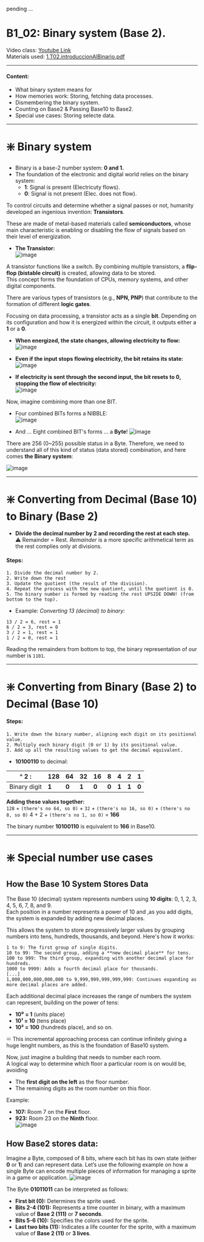 pending ...  

# B1_02: Binary system (Base 2).
Video class: [Youtube Link](https://youtu.be/ONMS354Xjz8)  
Materials used: [1.T02.introduccionAlBinario.pdf](https://github.com/alexandrglm/elearning_tools/blob/9e0eecc5523a81b341b0fbb4c84fc4fcf39c6a2d/z80asmmooc/contents/Course/MODULE_1%3ASprite_in_machine_Code/B01_THEORY/B01_materials/1.T02.introduccionAlBinario.pdf)    
***

#### Content:  
- What binary system means for  
- How memories work: Storing, fetching data processes.  
- Dismembering the binary system. 
- Counting on Base2 & Passing Base10 to Base2. 
- Special use cases: Storing selecte data.  
***

#  ❇️ Binary system
  
- Binary is a base-2 number system: **0 and 1.**
- The foundation of the electronic and digital world relies on the binary system:
  - **1**:  Signal is present (Electricuty flows).
  - **0**:  Signal is not present (Elec. does not flow).

To control circuits and determine whether a signal passes or not, humanity developed an ingenious invention: **Transistors**.  

These are made of metal-based materials called **semiconductors**, whose main characteristic is enabling or disabling the flow of signals based on their level of energization.  

- **The Transistor:**  
  ![image](https://github.com/user-attachments/assets/55cdb9f5-a68c-4f99-b6ae-657dedcc2532)

A transistor functions like a switch. By combining multiple transistors, a **flip-flop (bistable circuit)** is created, allowing data to be stored.  
This concept forms the foundation of CPUs, memory systems, and other digital components.

There are various types of transistors (e.g., **NPN, PNP**) that contribute to the formation of different **logic gates**.  

Focusing on data processing, a transistor acts as a single **bit**. Depending on its configuration and how it is energized within the circuit, it outputs either a **1** or a **0**.  

- **When energized, the state changes, allowing electricity to flow:**  
  ![image](https://github.com/user-attachments/assets/dbb0f353-91e7-41b6-8c39-2aa952669fb6)

- **Even if the input stops flowing electricity, the bit retains its state:**  
  ![image](https://github.com/user-attachments/assets/9b75aed0-16a7-4c9b-8330-d9e619ee9229)

- **If electricity is sent through the second input, the bit resets to **0**, stopping the flow of electricity:**  
  ![image](https://github.com/user-attachments/assets/588297b3-6a63-43a7-b612-cc62970435e0)

Now, imagine combining more than one BIT.  
- Four combined BITs forms a NIBBLE:  
  ![image](https://github.com/user-attachments/assets/a3f95f85-0d38-4182-8236-248a8a1523ce)

- And ... Eight combined BIT's forms ... a **Byte**!
  ![image](https://github.com/user-attachments/assets/f16d37dc-898e-48c6-b7fd-c265b47aa845)

There are 256 (0~255) possible status in a Byte.
Therefore, we need to understand all of this kind of status (data stored) combination, and here comes **the Binary system**:  

![image](https://github.com/user-attachments/assets/0948887d-0349-402e-9f8b-2f2bbe9e053b)

***


#  ❇️ Converting from Decimal (Base 10) to Binary (Base 2)

- **Divide the decimal number by 2 and recording the rest at each step.**  
⚠️ Remainder = Rest. *Remainder* is a more specific arithmetical term as the rest complies only at divisions.

#### Steps:  
    1. Divide the decimal number by 2.  
    2. Write down the rest  
    3. Update the quotient (the result of the division).  
    4. Repeat the process with the new quotient, until the quotient is 0.  
    5. The binary number is formed by reading the rest UPSIDE DOWN! (from bottom to the top).  

- Example: *Converting 13 (decimal) to binary:*  
```text  
13 / 2 = 6, rest = 1  
6 / 2 = 3, rest = 0  
3 / 2 = 1, rest = 1  
1 / 2 = 0, rest = 1
```
Reading the remainders from bottom to top, the binary representation of our number is `1101`.  
***
#  ❇️ Converting from Binary (Base 2) to Decimal (Base 10)
#### Steps:  
    1. Write down the binary number, aligning each digit on its positional value.  
    2. Multiply each binary digit (0 or 1) by its positional value.  
    3. Add up all the resulting values to get the decimal equivalent.

- **10100110** to decimal:
  
| ^ 2 : | 128  | 64  | 32  | 16  | 8   | 4   | 2   | 1   |
|-------------|-------|------|------|------|------|------|------|------|
| Binary digit | **1** | **0** | **1** | **0** | **0** | **1** | **1** | **0** |


**Adding these values together:**  
`128` + `(there's no 64, so 0)` +  `32` + `(there's no 16, so 0)` + `(there's no 8, so 0)` 4 + 2 + `(there's no 1, so 0)` = **166**   
  
The binary number **10100110** is equivalent to **166** in Base10.
***

#  ❇️ Special number use cases

## How the Base 10 System Stores Data  

The Base 10 (decimal) system represents numbers using **10 digits**: 0, 1, 2, 3, 4, 5, 6, 7, 8, and 9.  
Each position in a number represents a power of 10 and ,as you add digits, the system is expanded by adding new decimal places.  
  
This allows the system to store progressively larger values by grouping numbers into tens, hundreds, thousands, and beyond. Here's how it works:  
```text
1 to 9: The first group of single digits.  
10 to 99: The second group, adding a **new decimal place** for tens.  
100 to 999: The third group, expanding with another decimal place for hundreds.  
1000 to 9999: Adds a fourth decimal place for thousands.  
[...]  
1,000,000,000,000,000 to 9,999,999,999,999,999: Continues expanding as more decimal places are added.  
```

Each additional decimal place increases the range of numbers the system can represent, building on the power of tens:  
- **10⁰ = 1** (units place)  
- **10¹ = 10** (tens place)  
- **10² = 100** (hundreds place), and so on.  

♾️ This incremental approaching process can continue infinitely giving a huge lenght numbers, as this is the foundation of Base10 system.  

Now, just imagine a building that needs to number each room.  
A logical way to determine which floor a particular room is on would be, avoiding   
- The **first digit on the left** as the floor number.  
- The remaining digits as the room number on this floor.    

Example:  
- **107:** Room 7 on the **First** floor.  
- **923:** Room 23 on the **Ninth** floor.  
![image](https://github.com/user-attachments/assets/a30cbefc-88fb-4374-aefa-08f191dd9d0b)



## How Base2 stores data:
Imagine a Byte, composed of 8 bits, where each bit has its own state (either **0** or **1**) and can represent data. Let’s use the following example on how a single Byte can encode multiple pieces of information for managing a sprite in a game or application.
![image](https://github.com/user-attachments/assets/a34a665d-7932-4ddf-93c0-ea204f241261)

The Byte **01011011** can be interpreted as follows:  

- **First bit (0):** Determines the sprite used.  
- **Bits 2-4 (101):** Represents a time counter in binary, with a maximum value of **Base 2 (111)** or **7 seconds**.  
- **Bits 5-6 (10):** Specifies the colors used for the sprite.  
- **Last two bits (11):** Indicates a life counter for the sprite, with a maximum value of **Base 2 (11)** or **3 lives**.  


